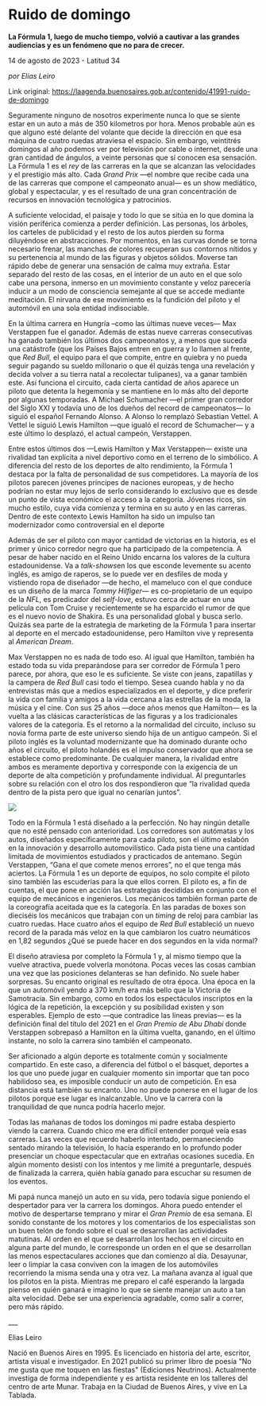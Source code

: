 # Ruido de domingo

**La Fórmula 1, luego de mucho tiempo, volvió a cautivar a las grandes audiencias y es un fenómeno que no para de crecer.**

14 de agosto de 2023 - Latitud 34

_por Elias Leiro_

Link original: https://laagenda.buenosaires.gob.ar/contenido/41991-ruido-de-domingo



Seguramente ninguno de nosotros experimente nunca lo que se siente estar en un auto a más de 350 kilometros por hora. Menos probable aún es que alguno esté delante del volante que decide la dirección en que esa máquina de cuatro ruedas atraviesa el espacio. Sin embargo, veintitrés domingos al año podemos ver por televisión por cable o internet, desde una gran cantidad de ángulos, a veinte personas que sí conocen esa sensación. La Fórmula 1 es el *rey* de las carreras en la que se alcanzan las velocidades y el prestigio más alto. Cada *Grand Prix* —el nombre que recibe cada una de las carreras que compone el campeonato anual— es un show mediático, global y espectacular, y es el resultado de una gran concentración de recursos en innovación tecnológica y patrocinios.




A suficiente velocidad, el paisaje y todo lo que se sitúa en lo que domina la visión periférica comienza a perder definición. Las personas, los árboles, los carteles de publicidad y el resto de los autos pierden su forma diluyéndose en abstracciones. Por momentos, en las curvas donde se torna necesario frenar, las manchas de colores recuperan sus contornos nítidos y su pertenencia al mundo de las figuras y objetos sólidos. Moverse tan rápido debe de generar una sensación de calma muy extraña. Estar separado del resto de las cosas, en el interior de un auto en el que solo cabe una persona, inmerso en un movimiento constante y veloz parecería inducir a un modo de consciencia semejante al que se accede mediante meditación. El nirvana de ese movimiento es la fundición del piloto y el automóvil en una sola entidad indisociable.




En la última carrera en Hungría –como las últimas nueve veces— Max Verstappen fue el ganador. Además de estas nueve carreras consecutivas ha ganado también los últimos dos campeonatos y, a menos que suceda una catástrofe (que los Países Bajos entren en guerra y lo llamen al frente, que *Red Bull,* el equipo para el que compite, entre en quiebra y no pueda seguir pagando su sueldo millonario o que él quizás tenga una revelación y decida volver a su tierra natal a recolectar tulipanes), va a ganar también este. Así funciona el circuito, cada cierta cantidad de años aparece un piloto que detenta la hegemonía y se mantiene en lo más alto del deporte por algunas temporadas. A Michael Schumacher —el primer gran corredor del Siglo XXI y todavía uno de los dueños del record de campeonatos— lo siguió el español Fernando Alonso. A Alonso lo remplazó Sebastian Vettel. A Vettel le siguió Lewis Hamilton —que igualó el record de Schumacher— y a este último lo desplazó, el actual campeón, Verstappen.




Entre estos últimos dos —Lewis Hamilton y Max Verstappen— existe una rivalidad tan explícita a nivel deportivo como en el terreno de lo simbólico. A diferencia del resto de los deportes de alto rendimiento, la Fórmula 1 destaca por la falta de personalidad de sus competidores. La mayoría de los pilotos parecen jóvenes príncipes de naciones europeas, y de hecho podrían no estar muy lejos de serlo considerando lo exclusivo que es desde un punto de vista económico el acceso a la categoría. Jóvenes ricos, sin mucho estilo, cuya vida comienza y termina en su auto y en las carreras. Dentro de este contexto Lewis Hamilton ha sido un impulso tan modernizador como controversial en el deporte




Además de ser el piloto con mayor cantidad de victorias en la historia, es el primer y único corredor negro que ha participado de la competencia. A pesar de haber nacido en el Reino Unido encarna los valores de la cultura estadounidense. Va a *talk-shows*en los que esconde levemente su acento inglés, es amigo de raperos, se lo puede ver en desfiles de moda y vistiendo ropa de diseñador —de hecho, el mameluco con el que conduce es un diseño de la marca *Tommy Hilfiger*— es co-propietario de un equipo de la *NFL*, es predicador del *self-love*, estuvo cerca de actuar en una película con Tom Cruise y recientemente se ha esparcido el rumor de que es el nuevo novio de Shakira. Es una personalidad global y busca serlo. Quizás sea parte de la estrategia de marketing de la Fórmula 1 para insertar al deporte en el mercado estadounidense, pero Hamilton vive y representa al *American Dream*.




Max Verstappen no es nada de todo eso. Al igual que Hamilton, también ha estado toda su vida preparándose para ser corredor de Fórmula 1 pero parece, por ahora, que eso le es suficiente. Se viste con jeans, zapatillas y la campera de *Red Bull* casi todo el tiempo. Sesea cuando habla y no da entrevistas más que a medios especializados en el deporte, y dice preferir la vida con familia y amigos a la vida cercana a las estrellas de la moda, la música y el cine. Con sus 25 años —doce años menos que Hamilton— es la vuelta a las clásicas características de las figuras y a los tradicionales valores de la categoría. Es el retorno a la normalidad del circuito, incluso su novia forma parte de este universo siendo hija de un antiguo campeón. Si el piloto inglés es la voluntad modernizante que ha dominado durante ocho años el circuito, el piloto holandés es el impulso conservador que ahora se establece como predominante. De cualquier manera, la rivalidad entre ambos es meramente deportiva y corresponde con la exigencia de un deporte de alta competición y profundamente individual. Al preguntarles sobre su relación con el otro los dos respondieron que “la rivalidad queda dentro de la pista pero que igual no cenarían juntos”.




![](https://cdn.feater.me/files/images/2585740/d3ad60b7-64df-47c1-a969-e6d156feb079.png)




Todo en la Fórmula 1 está diseñado a la perfección. No hay ningún detalle que no esté pensado con anterioridad. Los corredores son autómatas y los autos, diseñados específicamente para cada piloto, son el último eslabón en la innovación y desarrollo automovilístico. Cada pista tiene una cantidad limitada de movimientos estudiados y practicados de antemano. Según Verstappen, “Gana el que comete menos errores”, no el que tenga más aciertos. La Fórmula 1 es un deporte de equipos, no solo compite el piloto sino también las escuderías para la que ellos corren. El piloto es, a fin de cuentas, el que pone en acción las estrategias decididas en conjunto con el equipo de mecánicos e ingenieros. Los mecánicos también forman parte de la coreografía aceitada que es la categoría. En las paradas de boxes son dieciséis los mecánicos que trabajan con un *timing* de reloj para cambiar las cuatro ruedas. Hace cuatro años el equipo de *Red Bull* estableció un nuevo record de la parada más veloz en la que cambiaron los cuatro neumáticos en 1,82 segundos ¿Qué se puede hacer en dos segundos en la vida normal?




El diseño atraviesa por completo la Fórmula 1 y, al mismo tiempo que la vuelve atractiva, puede volverla monótona. Pocas veces las cosas cambian una vez que las posiciones delanteras se han definido. No suele haber sorpresas. Su encanto original es resultado de otra época. Una época en la que un automóvil yendo a 370 km/h era más bello que la Victoria de Samotracia. Sin embargo, como en todos los espectáculos inscriptos en la lógica de la repetición, la excepción y su posibilidad existen y son esperables. Ejemplo de esto —que contradice las líneas previas— es la definición final del título del 2021 en el *Gran Premio de Abu Dhabi* donde Verstappen sobrepasó a Hamilton en la última vuelta, ganando, en el último instante, no solo la carrera sino también el campeonato.




Ser aficionado a algún deporte es totalmente común y socialmente compartido. En este caso, a diferencia del fútbol o el básquet, deportes a los que uno puede jugar en cualquier momento sin importar que tan poco habilidoso sea, es imposible conducir un auto de competición. En esa distancia está también su encanto. Uno no puede ponerse en el lugar de los pilotos porque ese lugar es inalcanzable. Uno ve la carrera con la tranquilidad de que nunca podría hacerlo mejor.




Todas las mañanas de todos los domingos mi padre estaba despierto viendo la carrera. Cuando chico me era difícil entender porqué veía esas carreras. Las veces que recuerdo haberlo intentado, permaneciendo sentado mirando la televisión, lo hacía esperando en lo profundo poder presenciar un choque espectacular que en extrañas ocasiones sucedía. En algún momento desistí con los intentos y me limité a preguntarle, después de finalizada la carrera, quién había ganado para escuchar su resumen de los eventos.




Mi papá nunca manejó un auto en su vida, pero todavía sigue poniendo el despertador para ver la carrera los domingos. Ahora puedo entender el motivo de despertarse temprano y mirar el *Gran* *Premio* de esa semana. El sonido constante de los motores y los comentarios de los especialistas son un buen telón de fondo sobre el cual se desarrollan las actividades matutinas. Al orden en el que se desarrollan los hechos en el circuito en alguna parte del mundo, le corresponde un orden en el que se desarrollan las menos espectaculares acciones que dan comienzo al día. Desayunar, leer o limpiar la casa conviven con la imagen de los automóviles recorriendo la misma senda una y otra vez. La mañana avanza al igual que los pilotos en la pista. Mientras me preparo el café esperando la largada pienso en quién ganará e imagino lo que se siente manejar un auto a tan alta velocidad. Debe ser una experiencia agradable, como salir a correr, pero más rápido.




\_\_\_




Elias Leiro




Nació en Buenos Aires en 1995. Es licenciado en historia del arte, escritor, artista visual e investigador. En 2021 publicó su primer libro de poesía "No me gusta que me toquen en las fiestas" (Ediciones Neutrinos). Actualmente investiga de forma independiente y es artista residente en los talleres del centro de arte Munar. Trabaja en la Ciudad de Buenos Aires, y vive en La Tablada.



